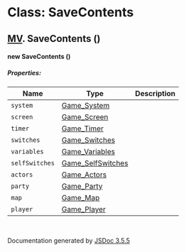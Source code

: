 # Class: SaveContents

## [MV](MV.html).  SaveContents ()

#### new SaveContents ()

##### Properties:

| Name | Type | Description |
| --- | --- | --- |
| `system` | [Game_System](Game_System.html) |  |
| `screen` | [Game_Screen](Game_Screen.html) |  |
| `timer` | [Game_Timer](Game_Timer.html) |  |
| `switches` | [Game_Switches](Game_Switches.html) |  |
| `variables` | [Game_Variables](Game_Variables.html) |  |
| `selfSwitches` | [Game_SelfSwitches](Game_SelfSwitches.html) |  |
| `actors` | [Game_Actors](Game_Actors.html) |  |
| `party` | [Game_Party](Game_Party.html) |  |
| `map` | [Game_Map](Game_Map.html) |  |
| `player` | [Game_Player](Game_Player.html) |  |

<dl>
</dl>
 <br>

  Documentation generated by [JSDoc 3.5.5](https://github.com/jsdoc3/jsdoc)

